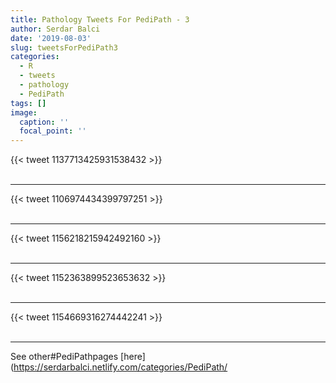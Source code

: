 ```yaml
---
title: Pathology Tweets For PediPath - 3
author: Serdar Balci
date: '2019-08-03'
slug: tweetsForPediPath3
categories:
  - R
  - tweets
  - pathology
  - PediPath
tags: []
image:
  caption: ''
  focal_point: ''
---
```



{{< tweet 1137713425931538432 >}}
<br>
<br>
<hr>
{{< tweet 1106974434399797251 >}}
<br>
<br>
<hr>
{{< tweet 1156218215942492160 >}}
<br>
<br>
<hr>
{{< tweet 1152363899523653632 >}}
<br>
<br>
<hr>
{{< tweet 1154669316274442241 >}}
<br>
<br>
<hr>


See other#PediPathpages [here](https://serdarbalci.netlify.com/categories/PediPath/

